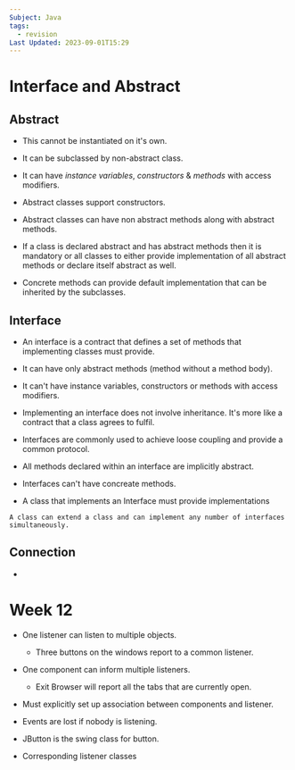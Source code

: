 ```yaml
---
Subject: Java
tags:
  - revision
Last Updated: 2023-09-01T15:29
---
```

# Interface and Abstract

## Abstract
- This cannot be instantiated on it's own.
- It can be subclassed by non-abstract class.
- It can have *instance variables*, *constructors* & *methods* with access modifiers.
- Abstract classes support constructors.

- Abstract classes can have non abstract methods along with abstract methods.
- If a class is declared abstract and has abstract methods then it is mandatory or all classes to either provide implementation of all abstract methods or declare itself abstract as well.
- Concrete methods can provide default implementation that can be inherited by the subclasses.

## Interface
- An interface is a contract that defines a set of methods that implementing classes must provide.
- It can have only abstract methods (method without a method body).
- It can't have instance variables, constructors or methods with access modifiers.
- Implementing an interface does not involve inheritance. It's more like a contract that a class agrees to fulfil.
- Interfaces are commonly used to achieve loose coupling and provide a common protocol.

- All methods declared within an interface are implicitly abstract. 
- Interfaces can't have concreate methods.
- A class that implements an Interface must provide implementations 

`A class can extend a class and can implement any number of interfaces simultaneously.`

## Connection
- 

# Week 12

- One listener can listen to multiple objects.
	- Three buttons on the windows report to a common listener.
- One component can inform multiple listeners.
	- Exit Browser will report all the tabs that are currently open.
- Must explicitly set up association between components and listener.
- Events are lost if nobody is listening.

- JButton is the swing class for button.
- Corresponding listener classes
